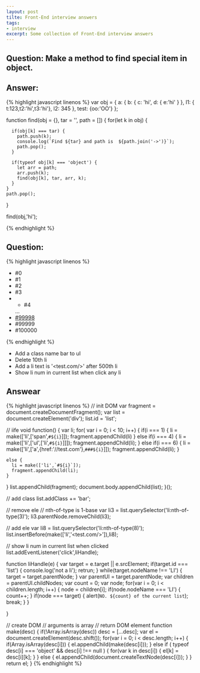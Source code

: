 ```yaml
---
layout: post
tilte: Front-End interview answers 
tags:
- interview 
excerpt: Some collection of Front-End interview answers 
---
```


## Question: Make a method to find special item in object.

## Answer:

{% highlight javascript linenos %}
    var obj = {
    a: {
    b: {
    c: 'hi',
       d: {
    e:'hi'
       }
       },
    l1: { t:123,t2:'hi',t3:'hi'},
        l2: 345
       },
    test: {oo:'OO'}
    };

  function find(obj = {}, tar = '', path = []) {
    for(let k in obj) {

      if(obj[k] === tar) {
        path.push(k);
        console.log(`Find ${tar} and path is  ${path.join('->')}`);
        path.pop();
      }

      if(typeof obj[k] === 'object') {
        let arr = path;
        arr.push(k);
        find(obj[k], tar, arr, k);
      }
    }
    path.pop();
  }

  find(obj,'hi');

{% endhighlight %}

## Question:

{% highlight javascript linenos %}
  <ul id="list" class="foo">
    <li>#0</li>
    <li>
      <span>#1</span>
    </li>
    <li>#2</li>
    <li>#3</li>
    <li>
      <ul>
        <li>#4</li>
      </ul>
    </li>
      ...
    <li>
      <a href="//v2ex.com">#99998</a>
    </li>
    <li>#99999</li>
    <li>#100000</li>
  </ul>
{% endhighlight %}

- Add a class name bar to ul
- Delete 10th li
- Add a li text is '<test.com/>' after 500th li
- Show li num in current list when click any li

## Answear

{% highlight javascript linenos %}
  // init DOM
  var fragment = document.createDocumentFragment();
  var list = document.createElement('div');
  list.id = 'list';

  // iife
  void function() {
  var li;
  for( var i = 0; i < 10; i++) {
    if(i === 1) {
      li = make(['li',['span',`#${i}`]]);
      fragment.appendChild(li)
    } else if(i === 4) {
      li = make(['li',['ul',['li',`#${i}`]]]);
      fragment.appendChild(li);
    } else if(i === 6) {
      li = make(['li',['a',{href:'//test.com'},`###${i}`]]);
      fragment.appendChild(li);
    }

    else {
      li = make(['li',`#${i}`]);
      fragment.appendChild(li);
    }

  }
  list.appendChild(fragment);
  document.body.appendChild(list);
  }();

  // add class
  list.addClass += 'bar';

  // remove ele
  // nth-of-type is 1-base
  var li3 = list.querySelector('li:nth-of-type(3)');
  li3.parentNode.removeChild(li3);

  // add ele
  var li8 = list.querySelector('li:nth-of-type(8)');
  list.insertBefore(make(['li','<test.com/>']),li8);

  // show li num in current list when clicked
  list.addEventListener('click',liHandle);

  function liHandle(e) {
    var target = e.target || e.srcElement;
    if(target.id === 'list') {
      console.log('not a li');
      retrun;
    }
    while(target.nodeName !== 'LI') {
      target = target.parentNode;
    }
    var parentUI = target.parentNode;
    var children = parentUI.childNodes;
    var count = 0;
    var node;
    for(var i = 0; i < children.length; i++) {
      node = children[i];
      if(node.nodeName === 'LI') {
        count++;
      }
      if(node === target) {
        alert(`NO. ${count} of the current list`);
        break;
      }
    }

  }

  // create DOM
  // arguments is array
  // return DOM element
  function make(desc) {
    if(!Array.isArray(desc)) desc = [...desc];
    var el = document.createElement(desc.shift());
    for(var i = 0; i < desc.length; i++) {
      if(Array.isArray(desc[i])) {
        el.appendChild(make(desc[i]));
      } else if (
        typeof desc[i] === 'object'
        && desc[i] !== null
      ) {
        for(var k in desc[i]) {
          el[k] = desc[i][k];
        }
      } else {
        el.appendChild(document.createTextNode(desc[i]));
      }
    }
    return el;
  }
{% endhighlight %}
